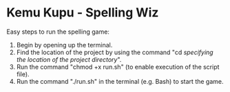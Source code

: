 # Kemu Kupu - Spelling Wiz

Easy steps to run the spelling game: 

1. Begin by opening up the terminal.
2. Find the location of the project by using the command  "cd *specifying the location of the project directory*".
3. Run the command "chmod +x run.sh" (to enable execution of the script file).
4. Run the command "./run.sh" in the terminal (e.g. Bash) to start the game.

